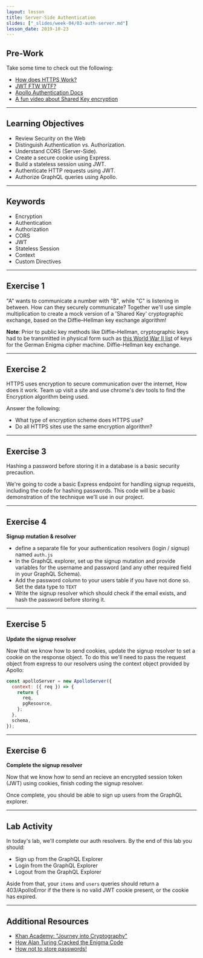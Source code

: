 ```yaml
---
layout: lesson
title: Server-Side Authentication
slides: ["_slides/week-04/03-auth-server.md"]
lesson_date: 2019-10-23
---
```


## Pre-Work

Take some time to check out the following:

- [How does HTTPS Work?](https://blog.hartleybrody.com/https-certificates/)
- [JWT FTW WTF?](https://www.youtube.com/watch?v=4wOfjF1_j_0)
- [Apollo Authentication Docs](https://www.apollographql.com/docs/react/recipes/authentication.html)
- [A fun video about Shared Key encryption](https://www.youtube.com/watch?v=r4HQ8Bp-pfw)

---

## Learning Objectives

- Review Security on the Web
- Distinguish Authentication vs. Authorization.
- Understand CORS (Server-Side).
- Create a secure cookie using Express.
- Build a stateless session using JWT.
- Authenticate HTTP requests using JWT.
- Authorize GraphQL queries using Apollo.

---

## Keywords

- Encryption
- Authentication
- Authorization
- CORS
- JWT
- Stateless Session
- Context
- Custom Directives

---

## Exercise 1

"A" wants to communicate a number with "B", while "C" is listening in between. How can they securely communicate?
Together we'll use simple multiplication to create a mock version of a 'Shared Key' cryptographic exchange, based on the Diffie–Hellman key exchange algorithm!

**Note**: Prior to public key methods like Diffie–Hellman, cryptographic keys had to be transmitted in physical form such as [this World War II list](https://en.wikipedia.org/wiki/Diffie%E2%80%93Hellman_key_exchange#/media/File:Enigma_keylist_3_rotor.jpg) of keys for the German Enigma cipher machine.
Diffie–Hellman key exchange.

---

## Exercise 2

HTTPS uses encryption to secure communication over the internet, How does it work.
Team up visit a site and use chrome's dev tools to find the Encryption algorithm being used.

Answer the following:

- What type of encryption scheme does HTTPS use?
- Do all HTTPS sites use the same encryption algorithm?

---

## Exercise 3

Hashing a password before storing it in a database is a basic security
precaution.

We're going to code a basic Express endpoint for handling signup requests, including the code for hashing
passwords. This code will be a basic demonstration of the technique we'll use in our project.

---

## Exercise 4

**Signup mutation & resolver**

- define a separate file for your authentication resolvers (login / signup) named `auth.js`
- In the GraphQL explorer, set up the signup mutation and provide variables for the username and password (and any other required field in your GraphQL Schema).
- Add the password column to your users table if you have not done so. Set the data type to `TEXT`
- Write the signup resolver which should check if the email exists, and hash the password before storing it.

---

## Exercise 5

**Update the signup resolver**

Now that we know how to send cookies, update the signup resolver to set a cookie on the response object.
To do this we'll need to pass the request object from express to our resolvers using the context object provided by Apollo:

```js
const apolloServer = new ApolloServer({
  context: ({ req }) => {
    return {
      req,
      pgResource,
    };
  },
  schema,
});
```

---

## Exercise 6

**Complete the signup resolver**

Now that we know how to send an recieve an encrypted session token (JWT)
using cookies, finish coding the signup resolver.

Once complete, you should be able to sign up users from the GraphQL explorer.

---

## Lab Activity

In today's lab, we'll complete our auth resolvers. By the end of this lab you should:

- Sign up from the GraphQL Explorer
- Login from the GraphQL Explorer
- Logout from the GraphQL Explorer

Aside from that, your `items` and `users` queries should return a 403/ApolloError if the there is no valid JWT cookie
present, or the cookie has expired.

---

## Additional Resources

- [Khan Academy: "Journey into Cryptography"](https://www.khanacademy.org/computing/computer-science/cryptography)
- [How Alan Turing Cracked the Enigma Code](https://www.iwm.org.uk/history/how-alan-turing-cracked-the-enigma-code)
- [How not to store passwords!](https://www.youtube.com/watch?v=8ZtInClXe1Q)
